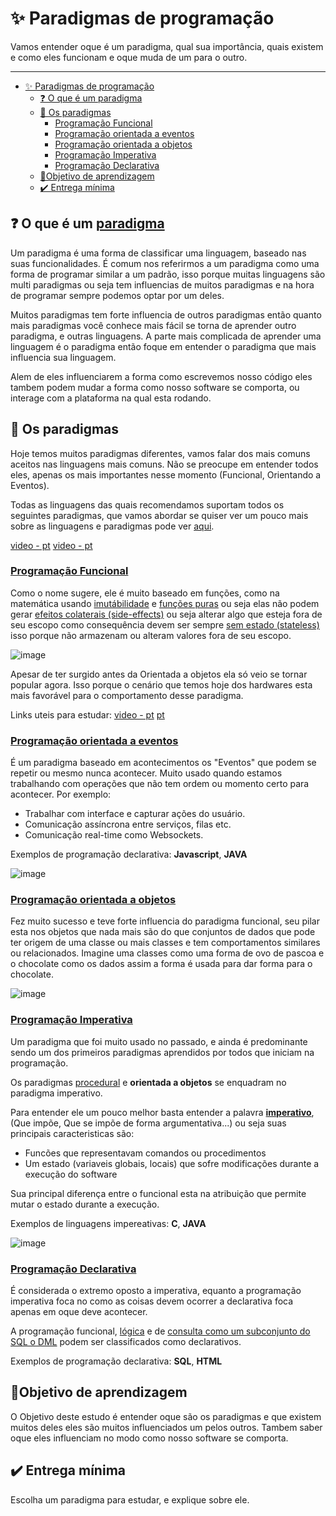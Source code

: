  # ✨ Paradigmas de programação

Vamos entender oque é um paradigma, qual sua importância, quais existem e como eles funcionam e oque muda de um para o outro.

------------------------

- [✨ Paradigmas de programação](#-paradigmas-de-programação)
  - [❓ O que é um paradigma](#-o-que-é-um-paradigma)
  - [🧰 Os paradigmas](#-os-paradigmas)
    - [Programação Funcional](#programação-funcional)
    - [Programação orientada a eventos](#programação-orientada-a-eventos)
    - [Programação orientada a objetos](#programação-orientada-a-objetos)
    - [Programação Imperativa](#programação-imperativa)
    - [Programação Declarativa](#programação-declarativa)
  - [🧠Objetivo de aprendizagem](#objetivo-de-aprendizagem)
  - [✔️ Entrega mínima](#️-entrega-mínima)


## ❓ O que é um [paradigma](https://pt.wikipedia.org/wiki/Paradigma_de_programa%C3%A7%C3%A3o)

Um paradigma é uma forma de classificar uma linguagem, baseado nas suas funcionalidades. É comum nos referirmos a um paradigma como uma forma de programar similar a um padrão, isso porque muitas linguagens são multi paradigmas ou seja tem influencias de muitos paradigmas e na hora de programar sempre podemos optar por um deles.

Muitos paradigmas tem forte influencia de outros paradigmas então quanto mais paradigmas você conhece mais fácil se torna de aprender outro paradigma, e outras linguagens. A parte mais complicada de aprender uma linguagem é o paradigma então foque em entender o paradigma que mais influencia sua linguagem.

Alem de eles influenciarem a forma como escrevemos nosso código eles tambem podem mudar a forma como nosso software se comporta, ou interage com a plataforma na qual esta rodando.

## 🧰 Os paradigmas

Hoje temos muitos paradigmas diferentes, vamos falar dos mais comuns aceitos nas linguagens mais comuns. Não se preocupe em entender todos eles, apenas os mais importantes nesse momento (Funcional, Orientando a Eventos).

Todas as linguagens das quais recomendamos suportam todos os seguintes paradigmas, que vamos abordar se quiser ver um pouco mais sobre as linguagens e paradigmas pode ver [aqui](https://en.wikipedia.org/wiki/Comparison_of_programming_languages).

[video - pt](https://www.youtube.com/watch?v=pbUS-1-cjqk) [video - pt](https://www.youtube.com/watch?v=uwPP4oO9w8s)

### [Programação Funcional](https://pt.wikipedia.org/wiki/Programa%C3%A7%C3%A3o_funcional)

Como o nome sugere, ele é muito baseado em funções, como na matemática usando [imutábilidade](https://segredo.dev/o-que-e-imutabilidade/) e [funções puras](https://en.wikipedia.org/wiki/Pure_function) ou seja elas não podem gerar [efeitos colaterais (side-effects)](https://en.wikipedia.org/wiki/Side_effect_(computer_science)) ou seja alterar algo que esteja fora de seu escopo como consequência devem ser sempre [sem estado (stateless)](https://www.redhat.com/pt-br/topics/cloud-native-apps/stateful-vs-stateless) isso porque não armazenam ou alteram valores fora de seu escopo.

![image](https://user-images.githubusercontent.com/12430365/134960583-890f7858-7cdf-41b6-b1d4-744edc655740.png)

Apesar de ter surgido antes da Orientada a objetos ela só veio se tornar popular agora. Isso porque o cenário que temos hoje dos hardwares esta mais favorável para o comportamento desse paradigma.

Links uteis para estudar:
[video - pt](https://www.youtube.com/watch?v=BxbHGPivjdc) [pt](https://medium.com/trainingcenter/programa%C3%A7%C3%A3o-funcional-para-iniciantes-9e2beddb5b43)


### [Programação orientada a eventos](https://pt.wikipedia.org/wiki/Programa%C3%A7%C3%A3o_orientada_a_eventos)

É um paradigma baseado em acontecimentos os "Eventos" que podem se repetir ou mesmo nunca acontecer.  Muito usado quando estamos trabalhando com operações que não tem ordem ou momento certo para acontecer. Por exemplo:

- Trabalhar com interface e capturar ações do usuário.
- Comunicação assíncrona entre serviços, filas etc.
- Comunicação real-time como Websockets.

Exemplos de programação declarativa: **Javascript**, **JAVA**

![image](https://user-images.githubusercontent.com/12430365/134962034-0e1654ce-0e62-4ec6-a0d0-c6fb43b80318.png)

### [Programação orientada a objetos](https://pt.wikipedia.org/wiki/Orienta%C3%A7%C3%A3o_a_objetos)

Fez muito sucesso e teve forte influencia do paradigma funcional, seu pilar esta nos objetos que nada mais são do que conjuntos de dados que pode ter origem de uma classe ou mais classes  e tem comportamentos similares ou relacionados. Imagine uma classes como uma forma de ovo de pascoa e o chocolate como os dados assim a forma é usada para dar forma para o chocolate. 

![image](https://user-images.githubusercontent.com/12430365/134964109-63dc2b12-85f5-4396-9b0e-cc76f11b5550.png)

### [Programação Imperativa](https://pt.wikipedia.org/wiki/Programa%C3%A7%C3%A3o_imperativa)

Um paradigma que foi muito usado no passado, e ainda é predominante sendo um dos primeiros paradigmas aprendidos por todos que iniciam na programação. 

Os paradigmas [procedural](https://pt.wikipedia.org/wiki/Programa%C3%A7%C3%A3o_procedural) e **orientada a objetos** se enquadram no paradigma imperativo.

Para entender ele um pouco melhor basta entender a palavra [**imperativo**](https://www.dicio.com.br/imperativo/), (Que impõe, Que se impõe de forma argumentativa...) ou seja suas principais caracteristicas são:

- Funcões que representavam comandos ou procedimentos
- Um estado (variaveis globais, locais) que sofre modificações durante a execução do software

Sua principal diferença entre o funcional esta na atribuição que permite mutar o estado durante a execução.


Exemplos de linguagens impereativas: **C**, **JAVA**

![image](https://user-images.githubusercontent.com/12430365/134961583-a4a735bb-d168-49bd-bd95-480fb5cc12fd.png)


### [Programação Declarativa](https://pt.wikipedia.org/wiki/Programa%C3%A7%C3%A3o_declarativa)

É considerada o extremo oposto a imperativa, equanto a programação imperativa foca no como as coisas devem ocorrer a declarativa foca apenas em oque deve acontecer.

A programação funcional, [lógica](https://pt.wikipedia.org/wiki/Programa%C3%A7%C3%A3o_l%C3%B3gica) e de [consulta como um subconjunto do SQL o DML](https://pt.wikipedia.org/wiki/SQL) podem ser classificados como declarativos.

Exemplos de programação declarativa: **SQL**, **HTML**



## 🧠Objetivo de aprendizagem

O Objetivo deste estudo é entender oque são os paradigmas e que existem muitos deles eles são muitos influenciados um pelos outros. Tambem saber oque eles influenciam no modo como nosso software se comporta.

## ✔️ Entrega mínima

Escolha um paradigma para estudar, e explique sobre ele.